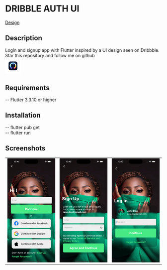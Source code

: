 # DRIBBLE AUTH UI
    
<a href="https://dribbble.com/shots/15266900-Mobile-app-login-screen-and-sign-up-flow?utm_source=Clipboard_Shot&utm_campaign=nicodin&utm_content=Mobile%20app%20login%20screen%20and%20sign%20up%20flow&utm_medium=Social_Share&utm_source=Clipboard_Shot&utm_campaign=nicodin&utm_content=Mobile%20app%20login%20screen%20and%20sign%20up%20flow&utm_medium=Social_Share" target="_blank"> Design</a>
 
 
## Description
Login and signup app with Flutter inspired by a UI design seen on Dribbble.
<br>
Star this repository and follow me on github <br><a href="https://github.com/donne12"><img src="assets/images/followme.png" width="10%"></a>

## Requirements
-- Flutter 3.3.10 or higher

## Installation
-- flutter pub get <br>
-- flutter run

## Screenshots
<table>
  <tr>
    <td><img src="assets/screens/screen1.png" height="50%"></td>
    <td><img src="assets/screens/screen2.png" height="50%"></td>
    <td><img src="assets/screens/screen3.png" height="50%"></td>
  </tr>
</table>




